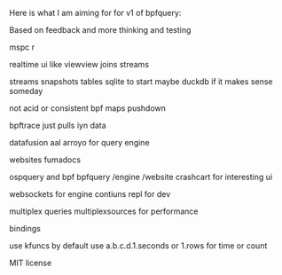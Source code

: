 Here is what I am aiming for for v1 of bpfquery:


Based on feedback and more thinking and testing 


mspc r

realtime ui like viewview 
joins streams

streams
snapshots 
tables 
sqlite to start
maybe duckdb if it makes sense someday 

not acid or consistent 
bpf maps pushdown 

bpftrace just pulls iyn data

datafusion aal arroyo for query engine 

websites fumadocs

ospquery and bpf
bpfquery /engine /website 
crashcart for interesting ui 

websockets for engine contiuns 
repl for dev 

multiplex queries
multiplexsources 
for performance 

bindings 

use kfuncs by default 
use a.b.c.d.1.seconds or 1.rows for time or count 

MIT license 
